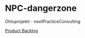 NPC-dangerzone
==============

Ohtuprojekti - nextPracticeConsulting

[Product Backlog](https://docs.google.com/document/d/1rpiechb7Wj0VjV_YpSdKvVEGK9IjxV4yNVVL44_7xvs/edit?usp=sharing)

